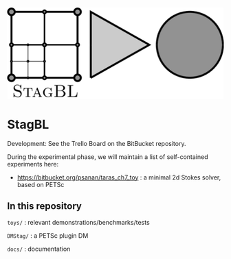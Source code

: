![Logo](docs/logo/logo_resized.png)
# StagBL

Development: See the Trello Board on the BitBucket repository.

During the experimental phase, we will maintain a list of self-contained experiments here:

* https://bitbucket.org/psanan/taras_ch7_toy : a minimal 2d Stokes solver, based on PETSc

## In this repository

`toys/` : relevant demonstrations/benchmarks/tests

`DMStag/` : a PETSc plugin DM 

`docs/` : documentation
